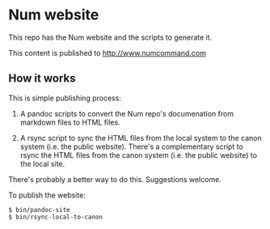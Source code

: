 # Num website

This repo has the Num website and the scripts to generate it.
 
This content is published to http://www.numcommand.com

## How it works

This is simple publishing process:

1. A pandoc scripts to convert the Num repo's documenation from markdown files to HTML files.

2. A rsync script to sync the HTML files from the local system to the canon system (i.e. the public website). There's a complementary script to rsync the HTML files from the canon system (i.e. the public website) to the local site.

There's probably a better way to do this. Suggestions welcome.

To publish the website:

    $ bin/pandoc-site
    $ bin/rsync-local-to-canon
